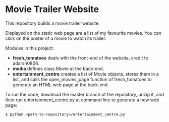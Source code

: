 # Movie Trailer Website

This repository builds a movie trailer website.

Displayed on the static web page are a list of my favourite movies.
You can click on the poster of a movie to watch its trailer.

Modules in this project:
* **fresh_tomatoes** deals with the front-end of the website,
credit to adarsh0806.
* **media** defines class Movie at the back-end.
* **entertainment_centre** creates a list of Movie
objects, stores them in a list, and calls the open_movies_page
 function of fresh_tomatoes to generate an HTML web page at the back-end.

 To run the code, download the master branch of the repository,
 unzip it, and then run entertainment_centre.py at command line
 to generate a new web page:
```
$ python <path-to-repository>/entertainment_centre.py
```

